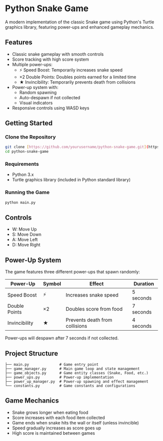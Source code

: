 # Python Snake Game

A modern implementation of the classic Snake game using Python's Turtle graphics library, featuring power-ups and enhanced gameplay mechanics.

## Features

- Classic snake gameplay with smooth controls
- Score tracking with high score system
- Multiple power-ups:
  - ⚡ Speed Boost: Temporarily increases snake speed
  - ×2 Double Points: Doubles points earned for a limited time
  - ★ Invincibility: Temporarily prevents death from collisions
- Power-up system with:
  - Random spawning
  - Auto-despawn if not collected
  - Visual indicators
- Responsive controls using WASD keys

## Getting Started

### Clone the Repository

```bash
git clone [https://github.com/yourusername/python-snake-game.git](https://github.com/EfekanSalman/SnakeGame/)
cd python-snake-game
```

### Requirements

- Python 3.x
- Turtle graphics library (included in Python standard library)

### Running the Game

```bash
python main.py
```

## Controls

- W: Move Up
- S: Move Down
- A: Move Left
- D: Move Right

## Power-Up System

The game features three different power-ups that spawn randomly:

| Power-Up | Symbol | Effect | Duration |
|----------|--------|--------|-----------|
| Speed Boost | ⚡ | Increases snake speed | 5 seconds |
| Double Points | ×2 | Doubles score from food | 7 seconds |
| Invincibility | ★ | Prevents death from collisions | 4 seconds |

Power-ups will despawn after 7 seconds if not collected.

## Project Structure

```
├── main.py              # Game entry point
├── game_manager.py      # Main game loop and state management
├── game_objects.py      # Game entity classes (Snake, Food, etc.)
├── power_ups.py         # Power-up implementation
├── power_up_manager.py  # Power-up spawning and effect management
└── constants.py         # Game constants and configurations
```

## Game Mechanics

- Snake grows longer when eating food
- Score increases with each food item collected
- Game ends when snake hits the wall or itself (unless invincible)
- Speed gradually increases as score goes up
- High score is maintained between games
